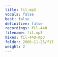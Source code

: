 ```yaml
---
title: fil.mp3
vocals: false
best: false
definitive: false
recordings: fil-440
filename: fil.mp3
mixes: fil-440-mp3
folder: 2006-11-25/fil
weight: 2
---
```

